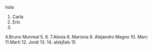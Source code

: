 hola
1. Carla
2. Eric
3.
4.Bruno Monreal
5.
6.
7.Alexia
8. Mariona
9. Alejandro Magno
10. Marc
11.Martí
12. Jordi
13.
14. alskjfals
15
